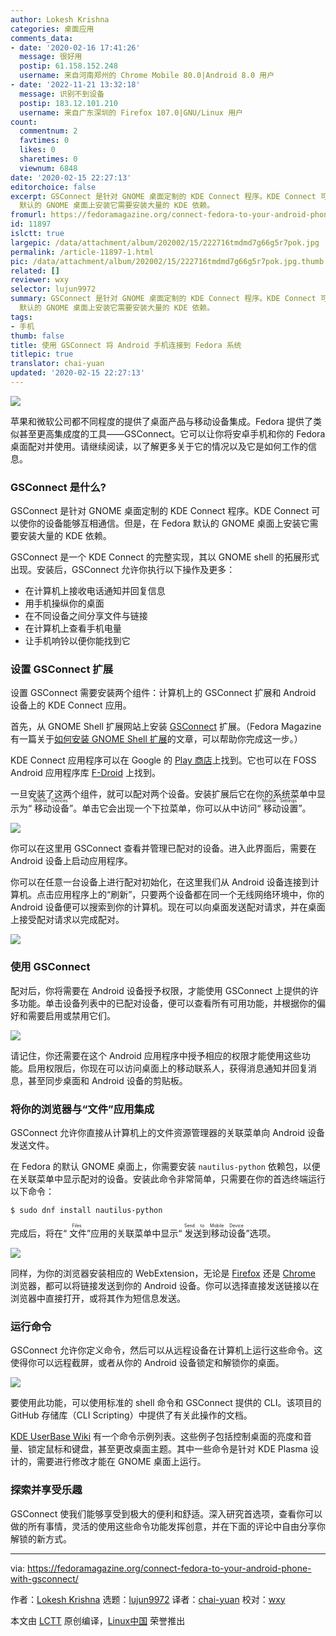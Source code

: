 ```yaml
---
author: Lokesh Krishna
categories: 桌面应用
comments_data:
- date: '2020-02-16 17:41:26'
  message: 很好用
  postip: 61.158.152.248
  username: 来自河南郑州的 Chrome Mobile 80.0|Android 8.0 用户
- date: '2022-11-21 13:32:18'
  message: 识别不到设备
  postip: 183.12.101.210
  username: 来自广东深圳的 Firefox 107.0|GNU/Linux 用户
count:
  commentnum: 2
  favtimes: 0
  likes: 0
  sharetimes: 0
  viewnum: 6848
date: '2020-02-15 22:27:13'
editorchoice: false
excerpt: GSConnect 是针对 GNOME 桌面定制的 KDE Connect 程序。KDE Connect 可以使你的设备能够互相通信。但是，在 Fedora
  默认的 GNOME 桌面上安装它需要安装大量的 KDE 依赖。
fromurl: https://fedoramagazine.org/connect-fedora-to-your-android-phone-with-gsconnect/
id: 11897
islctt: true
largepic: /data/attachment/album/202002/15/222716tmdmd7g66g5r7pok.jpg
permalink: /article-11897-1.html
pic: /data/attachment/album/202002/15/222716tmdmd7g66g5r7pok.jpg.thumb.jpg
related: []
reviewer: wxy
selector: lujun9972
summary: GSConnect 是针对 GNOME 桌面定制的 KDE Connect 程序。KDE Connect 可以使你的设备能够互相通信。但是，在 Fedora
  默认的 GNOME 桌面上安装它需要安装大量的 KDE 依赖。
tags:
- 手机
thumb: false
title: 使用 GSConnect 将 Android 手机连接到 Fedora 系统
titlepic: true
translator: chai-yuan
updated: '2020-02-15 22:27:13'
---
```


![](/data/attachment/album/202002/15/222716tmdmd7g66g5r7pok.jpg)


苹果和微软公司都不同程度的提供了桌面产品与移动设备集成。Fedora 提供了类似甚至更高集成度的工具——GSConnect。它可以让你将安卓手机和你的 Fedora 桌面配对并使用。请继续阅读，以了解更多关于它的情况以及它是如何工作的信息。


### GSConnect 是什么?


GSConnect 是针对 GNOME 桌面定制的 KDE Connect 程序。KDE Connect 可以使你的设备能够互相通信。但是，在 Fedora 默认的 GNOME 桌面上安装它需要安装大量的 KDE 依赖。


GSConnect 是一个 KDE Connect 的完整实现，其以 GNOME shell 的拓展形式出现。安装后，GSConnect 允许你执行以下操作及更多：


* 在计算机上接收电话通知并回复信息
* 用手机操纵你的桌面
* 在不同设备之间分享文件与链接
* 在计算机上查看手机电量
* 让手机响铃以便你能找到它


### 设置 GSConnect 扩展


设置 GSConnect 需要安装两个组件：计算机上的 GSConnect 扩展和 Android 设备上的 KDE Connect 应用。


首先，从 GNOME Shell 扩展网站上安装 [GSConnect](https://extensions.gnome.org/extension/1319/gsconnect/) 扩展。（Fedora Magazine 有一篇关于[如何安装 GNOME Shell 扩展](https://fedoramagazine.org/install-gnome-shell-extension/)的文章，可以帮助你完成这一步。）


KDE Connect 应用程序可以在 Google 的 [Play 商店](https://play.google.com/store/apps/details?id=org.kde.kdeconnect_tp)上找到。它也可以在 FOSS Android 应用程序库 [F-Droid](https://f-droid.org/en/packages/org.kde.kdeconnect_tp/) 上找到。


一旦安装了这两个组件，就可以配对两个设备。安装扩展后它在你的系统菜单中显示为“<ruby> 移动设备 <rt>  Mobile Devices </rt></ruby>”。单击它会出现一个下拉菜单，你可以从中访问“<ruby> 移动设置 <rt>  Mobile Settings </rt></ruby>”。


![](/data/attachment/album/202002/15/222718dv41g3gtata44191.png)


你可以在这里用 GSConnect 查看并管理已配对的设备。进入此界面后，需要在 Android 设备上启动应用程序。


你可以在任意一台设备上进行配对初始化，在这里我们从 Android 设备连接到计算机。点击应用程序上的“刷新”，只要两个设备都在同一个无线网络环境中，你的 Android 设备便可以搜索到你的计算机。现在可以向桌面发送配对请求，并在桌面上接受配对请求以完成配对。


![](/data/attachment/album/202002/15/222719c5vurcc56qdsj2qo.png)


### 使用 GSConnect


配对后，你将需要在 Android 设备授予权限，才能使用 GSConnect 上提供的许多功能。单击设备列表中的已配对设备，便可以查看所有可用功能，并根据你的偏好和需要启用或禁用它们。


![](/data/attachment/album/202002/15/222720pc1mm24ei4mpbmqe.png)


请记住，你还需要在这个 Android 应用程序中授予相应的权限才能使用这些功能。启用权限后，你现在可以访问桌面上的移动联系人，获得消息通知并回复消息，甚至同步桌面和 Android 设备的剪贴板。


### 将你的浏览器与“文件”应用集成


GSConnect 允许你直接从计算机上的文件资源管理器的关联菜单向 Android 设备发送文件。


在 Fedora 的默认 GNOME 桌面上，你需要安装 `nautilus-python` 依赖包，以便在关联菜单中显示配对的设备。安装此命令非常简单，只需要在你的首选终端运行以下命令：



```
$ sudo dnf install nautilus-python
```

完成后，将在“<ruby> 文件 <rt>  Files </rt></ruby>”应用的关联菜单中显示“<ruby> 发送到移动设备 <rt>  Send to Mobile Device </rt></ruby>”选项。


![](/data/attachment/album/202002/15/222721fui3fsqvrgg06fqr.png)


同样，为你的浏览器安装相应的 WebExtension，无论是 [Firefox](https://addons.mozilla.org/en-US/firefox/addon/gsconnect/) 还是 [Chrome](https://chrome.google.com/webstore/detail/gsconnect/jfnifeihccihocjbfcfhicmmgpjicaec) 浏览器，都可以将链接发送到你的 Android 设备。你可以选择直接发送链接以在浏览器中直接打开，或将其作为短信息发送。


### 运行命令


GSConnect 允许你定义命令，然后可以从远程设备在计算机上运行这些命令。这使得你可以远程截屏，或者从你的 Android 设备锁定和解锁你的桌面。


![](/data/attachment/album/202002/15/222722fi8oyva9doiy8x0z.png)


要使用此功能，可以使用标准的 shell 命令和 GSConnect 提供的 CLI。该项目的 GitHub 存储库（CLI Scripting）中提供了有关此操作的文档。


[KDE UserBase Wiki](https://userbase.kde.org/KDE_Connect/Tutorials/Useful_commands) 有一个命令示例列表。这些例子包括控制桌面的亮度和音量、锁定鼠标和键盘，甚至更改桌面主题。其中一些命令是针对 KDE Plasma 设计的，需要进行修改才能在 GNOME 桌面上运行。


### 探索并享受乐趣


GSConnect 使我们能够享受到极大的便利和舒适。深入研究首选项，查看你可以做的所有事情，灵活的使用这些命令功能发挥创意，并在下面的评论中自由分享你解锁的新方式。




---


via: <https://fedoramagazine.org/connect-fedora-to-your-android-phone-with-gsconnect/>


作者：[Lokesh Krishna](https://fedoramagazine.org/author/lowkeyskywalker/) 选题：[lujun9972](https://github.com/lujun9972) 译者：[chai-yuan](https://github.com/chai-yuan) 校对：[wxy](https://github.com/wxy)


本文由 [LCTT](https://github.com/LCTT/TranslateProject) 原创编译，[Linux中国](https://linux.cn/) 荣誉推出